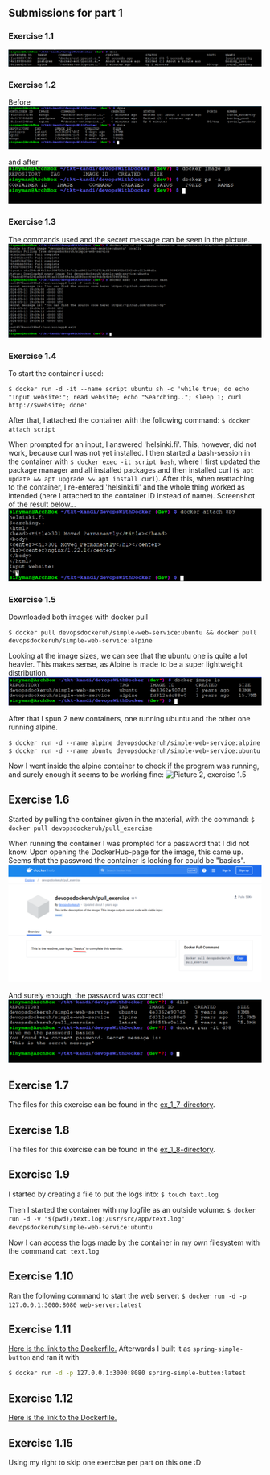 ## Submissions for part 1

### Exercise 1.1

![ex 1.1](./pics/ex_1_1.png)

### Exercise 1.2

Before
![ex 1.1 before](./pics/ex_1_2_1.png)

and after
![ex 1.1 after](./pics/ex_1_2_2.png)

### Exercise 1.3
The commands used and the secret message can be seen in the picture.
![Ex 1.3](./pics/ex_1_3.png)

### Exercise 1.4
To start the container i used:
```
$ docker run -d -it --name script ubuntu sh -c 'while true; do echo "Input website:"; read website; echo "Searching.."; sleep 1; curl http://$website; done'
```
After that, I attached the container with the following command:
`$ docker attach script`

When prompted for an input, I answered 'helsinki.fi'. This, however, did not work, because curl was not yet installed. I then started a bash-session in the container with `$ docker exec -it script bash`, where I first updated the package manager and all installed packages and then installed curl (`$ apt update && apt upgrade && apt install curl`). After this, when reattaching to the container, I re-entered 'helsinki.fi' and the whole thing worked as intended (here I attached to the container ID instead of name). Screenshot of the result below...
![ex 1.4](./pics/ex_1_4.png)

### Exercise 1.5
Downloaded both images with docker pull
```
$ docker pull devopsdockeruh/simple-web-service:ubuntu && docker pull devopsdockeruh/simple-web-service:alpine
```

Looking at the image sizes, we can see that the ubuntu one is quite a lot heavier. This makes sense, as Alpine is made to be a super lightweight distribution.
![Picture 1, exercise 1.5](./pics/ex_1_5_1.png)

After that I spun 2 new containers, one running ubuntu and the other one running alpine.
```
$ docker run -d --name alpine devopsdockeruh/simple-web-service:alpine
$ docker run -d --name ubuntu devopsdockeruh/simple-web-service:ubuntu
```

Now I went inside the alpine container to check if the program was running, and surely enough it seems to be working fine:
![Picture 2, exercise 1.5](ex_1_5_2.png)

## Exercise 1.6
Started by pulling the container given in the material, with the command:
`$ docker pull devopsdockeruh/pull_exercise`

When running the container I was prompted for a password that I did not know. Upon opening the DockerHub-page for the image, this came up. Seems that the password the container is looking for could be "basics".
![Picture 1, exercise 1.6](./pics/ex_1_6_1.png)

And surely enough, the password was correct!
![Picture 2, exercise 1.6](./pics/ex_1_6_2.png)

## Exercise 1.7
The files for this exercise can be found in the [ex_1_7-directory](./ex_1_7).

## Exercise 1.8
The files for this exercise can be found in the [ex_1_8-directory](./ex_1_8).

## Exercise 1.9
I started by creating a file to put the logs into:
`$ touch text.log`

Then I started the container with my logfile as an outside volume:
`$ docker run -d -v "$(pwd)/text.log:/usr/src/app/text.log" devopsdockeruh/simple-web-service:ubuntu`

Now I can access the logs made by the container in my own filesystem with the command `cat text.log`

## Exercise 1.10
Ran the following command to start the web server:
`$ docker run -d -p 127.0.0.1:3000:8080 web-server:latest`


## Exercise 1.11
[Here is the link to the Dockerfile.](./ex_1_11/Dockerfile)
Afterwards I built it as `spring-simple-button` and ran it with
```bash
$ docker run -d -p 127.0.0.1:3000:8080 spring-simple-button:latest
```

## Exercise 1.12
[Here is the link to the Dockerfile.](./ex_1_12/Dockerfile)


## Exercise 1.15
Using my right to skip one exercise per part on this one :D



